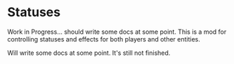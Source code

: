 # Statuses

Work in Progress... should write some docs at some point.
This is a mod for controlling statuses and effects for both players and other entities.

Will write some docs at some point. It's still not finished.
